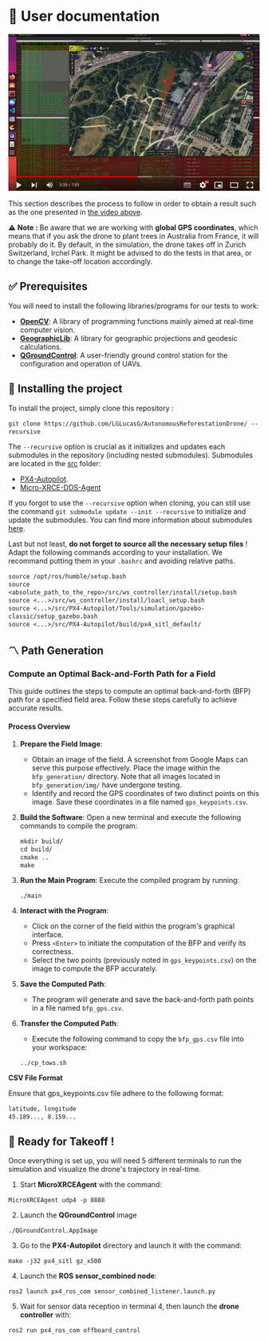 # 📖 User documentation

[![Watch the video](../../img/previewPath.png)](https://youtu.be/yf7zY1jwji8)

This section describes the process to follow in order to obtain a result such as the one presented in [the video above](https://www.youtube.com/watch?v=FuNU0X7J_0g). 

⚠️ **Note :** Be aware that we are working with **global GPS coordinates**, which means that if you ask the drone to plant trees in Australia from France, it will probably do it. By default, in the simulation, the drone takes off in Zurich Switzerland, Irchel Park. It might be advised to do the tests in that area, or to change the take-off location accordingly.

## ✅ Prerequisites

You will need to install the following libraries/programs for our tests to work:

- [**OpenCV**](https://opencv.org/releases/): A library of programming functions mainly aimed at real-time computer vision.
- [**GeographicLib**](https://geographiclib.sourceforge.io/): A library for geographic projections and geodesic calculations.
- [**QGroundControl**](https://docs.qgroundcontrol.com/master/en/qgc-user-guide/getting_started/download_and_install.html): A user-friendly ground control station for the configuration and operation of UAVs.

## 📁 Installing the project

To install the project, simply clone this repository :
```
git clone https://github.com/LGLucasG/AutonomousReforestationDrone/ --recursive
```
The `--recursive` option is crucial as it initializes and updates each submodules in the repository (including nested submodules). Submodules are located in the [src](src) folder:
- [PX4-Autopilot](https://github.com/PX4/PX4-Autopilot).
- [Micro-XRCE-DDS-Agent](https://github.com/eProsima/Micro-XRCE-DDS-Agent.git)

If you forgot to use the `--recursive` option when cloning, you can still use the command `git submodule update --init --recursive` to initialize and update the submodules. You can find more information about submodules [here](https://git-scm.com/book/en/v2/Git-Tools-Submodules).

Last but not least, **do not forget to source all the necessary setup files** ! Adapt the following commands according to your installation. We recommand putting them in your `.bashrc` and avoiding relative paths.

```
source /opt/ros/humble/setup.bash
source <absolute_path_to_the_repo>/src/ws_controller/install/setup.bash
source <...>/src/ws_controller/install/loacl_setup.bash
source <...>/src/PX4-Autopilot/Tools/simulation/gazebo-classic/setup_gazebo.bash
source <...>/src/PX4-Autopilot/build/px4_sitl_default/
```

## 〽️ Path Generation

### Compute an Optimal Back-and-Forth Path for a Field

This guide outlines the steps to compute an optimal back-and-forth (BFP) path for a specified field area. Follow these steps carefully to achieve accurate results.

#### Process Overview

1. **Prepare the Field Image**:
    - Obtain an image of the field. A screenshot from Google Maps can serve this purpose effectively. Place the image within the `bfp_generation/` directory. Note that all images located in `bfp_generation/img/` have undergone testing.
    - Identify and record the GPS coordinates of two distinct points on this image. Save these coordinates in a file named `gps_keypoints.csv`.

2. **Build the Software**:
    Open a new terminal and execute the following commands to compile the program:
    ```
    mkdir build/
    cd build/
    cmake ..
    make
    ```

3. **Run the Main Program**:
    Execute the compiled program by running:
    ```
    ./main
    ```

4. **Interact with the Program**:
    - Click on the corner of the field within the program's graphical interface.
    - Press `<Enter>` to initiate the computation of the BFP and verify its correctness.
    - Select the two points (previously noted in `gps_keypoints.csv`) on the image to compute the BFP accurately.

5. **Save the Computed Path**:
    - The program will generate and save the back-and-forth path points in a file named `bfp_gps.csv`.

6. **Transfer the Computed Path**:
    - Execute the following command to copy the `bfp_gps.csv` file into your workspace:
    ```
    ../cp_tows.sh
    ```

**CSV File Format**

Ensure that gps_keypoints.csv file adhere to the following format:

```
latitude, longitude
45.189..., 8.159...
```

## 🛫 Ready for Takeoff !

Once everything is set up, you will need 5 different terminals to run the simulation and visualize the drone's trajectory in real-time.

1. Start **MicroXRCEAgent** with the command: 
```
MicroXRCEAgent udp4 -p 8888
```

2. Launch the **QGroundControl** image
```
./QGroundControl.AppImage
```

3. Go to the **PX4-Autopilot** directory and launch it with the command:
```
make -j32 px4_sitl gz_x500
```

4. Launch the **ROS sensor_combined node**:
```
ros2 launch px4_ros_com sensor_combined_listener.launch.py
```

5. Wait for sensor data reception in terminal 4, then launch the **drone controller** with:
```
ros2 run px4_ros_com offboard_control
```